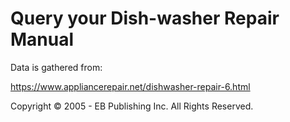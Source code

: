 # Query your Dish-washer Repair Manual

Data is gathered from:

https://www.appliancerepair.net/dishwasher-repair-6.html

Copyright © 2005 - EB Publishing Inc. All Rights Reserved.
